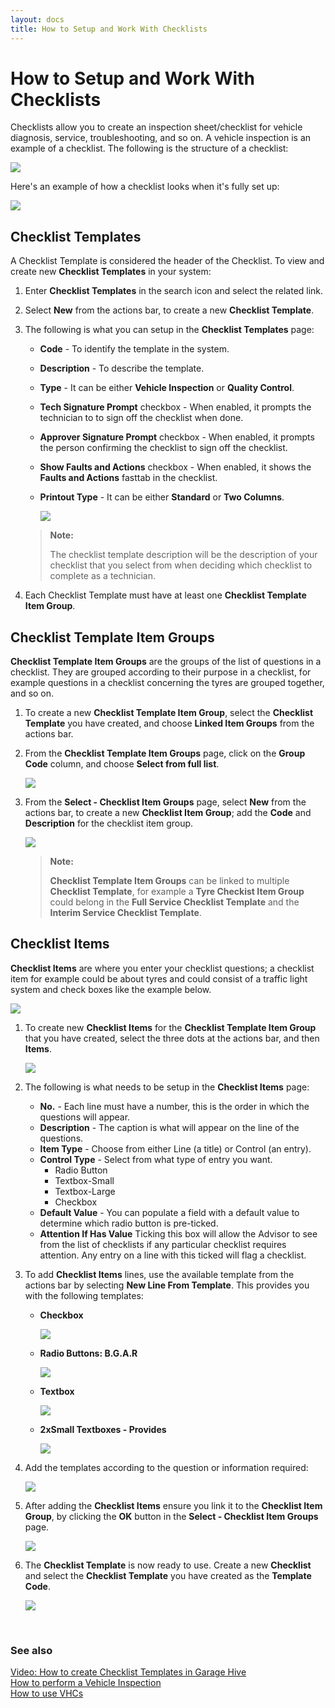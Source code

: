 ```yaml
---
layout: docs
title: How to Setup and Work With Checklists
---
```


# How to Setup and Work With Checklists
Checklists allow you to create an inspection sheet/checklist for vehicle diagnosis, service, troubleshooting, and so on. A vehicle inspection is an example of a checklist. The following is the structure of a checklist:

   ![](media/garagehive-checklist-setup1.png)

Here's an example of how a checklist looks when it's fully set up:

   ![](media/garagehive-checklist-setup1a.png)

## Checklist Templates
A Checklist Template is considered the header of the Checklist. To view and create new **Checklist Templates** in your system:
1. Enter **Checklist Templates** in the search icon and select the related link.
1. Select **New** from the actions bar, to create a new **Checklist Template**.
1. The following is what you can setup in the **Checklist Templates** page:
    * **Code** - To identify the template in the system.
    * **Description** - To describe the template.
    * **Type** - It can be either **Vehicle Inspection** or **Quality Control**.
    * **Tech Signature Prompt** checkbox - When enabled, it prompts the technician to to sign off the checklist when done.
    * **Approver Signature Prompt** checkbox - When enabled, it prompts the person confirming the checklist to sign off the checklist.
    * **Show Faults and Actions** checkbox - When enabled, it shows the **Faults and Actions** fasttab in the checklist.
    * **Printout Type** - It can be either **Standard** or **Two Columns**.

        ![](media/garagehive-checklist-setup2.gif)

    > **Note:**
    >
    > The checklist template description will be the description of your checklist that you select from when deciding which checklist to complete as a technician.

1. Each Checklist Template must have at least one **Checklist Template Item Group**. 

## Checklist Template Item Groups
**Checklist Template Item Groups** are the groups of the list of questions in a checklist. They are grouped according to their purpose in a checklist, for example questions in a checklist concerning the tyres are grouped together, and so on.
1. To create a new **Checklist Template Item Group**, select the **Checklist Template** you have created, and choose **Linked Item Groups** from the actions bar.
1. From the **Checklist Template Item Groups** page, click on the **Group Code** column, and choose **Select from full list**.

   ![](media/garagehive-checklist-setup3.gif)

1. From the **Select - Checklist Item Groups** page, select **New** from the actions bar, to create a new **Checklist Item Group**; add the **Code** and **Description** for the checklist item group.

   ![](media/garagehive-checklist-setup4.gif)

      > **Note:**
      > 
      > **Checklist Template Item Groups** can be linked to multiple **Checklist Template**, for example a **Tyre Checkist Item Group** could belong in the **Full Service Checklist Template** and the **Interim Service Checklist Template**. 

## Checklist Items
**Checklist Items** are where you enter your checklist questions; a checklist item for example could be about tyres and could consist of a traffic light system and check boxes like the example below. 

   ![](media/garagehive-checklists-group-example1.png)

1. To create new **Checklist Items** for the **Checklist Template Item Group** that you have created, select the three dots at the actions bar, and then **Items**.

   ![](media/garagehive-checklist-setup5.gif)

2. The following is what needs to be setup in the **Checklist Items** page:
      * **No.** - Each line must have a number, this is the order in which the questions will appear. 
      * **Description** - The caption is what will appear on the line of the questions.
      * **Item Type** - Choose from either Line (a title) or Control (an entry).
      * **Control Type** - Select from what type of entry you want.
          * Radio Button
          * Textbox-Small
          * Textbox-Large
          * Checkbox
      * **Default Value** - You can populate a field with a default value to determine which radio button is pre-ticked.
      * **Attention If Has Value** Ticking this box will allow the Advisor to see from the list of checklists if any particular checklist requires attention. Any entry on a line with this ticked will flag a checklist.

3. To add **Checklist Items** lines, use the available template from the actions bar by selecting **New Line From Template**. This provides you with the following templates:
      * **Checkbox**
            
         ![](media/garagehive-checklist-checkbox.png)

      * **Radio Buttons: B.G.A.R**

         ![](media/garagehive-checklist-redbuttons.png)

      * **Textbox**
            
         ![](media/garagehive-textbox.png)

      * **2xSmall Textboxes - Provides**
            
         ![](media/garagehive-two-small-textboxes.png)

4. Add the templates according to the question or information required:

   ![](media/garagehive-checklist-setup6.gif)

5. After adding the **Checklist Items** ensure you link it to the **Checklist Item Group**, by clicking  the **OK** button in the **Select - Checklist Item Groups** page.

   ![](media/garagehive-checklist-setup7.gif)

6. The **Checklist Template** is now ready to use. Create a new **Checklist** and select the **Checklist Template** you have created as the **Template Code**.

   ![](media/garagehive-checklist-setup8.gif)


<br>

### See also

[Video: How to create Checklist Templates in Garage Hive](https://www.youtube.com/watch?v=biWot0Z4r9w) \
[How to perform a Vehicle Inspection](https://docs.garagehive.co.uk/docs/garagehive-technicians-vehicle-inspections.html "How to perform a Vehicle Inspection") \
[How to use VHCs](https://docs.garagehive.co.uk/docs/garagehive-VHC.html "How to use VHCs")